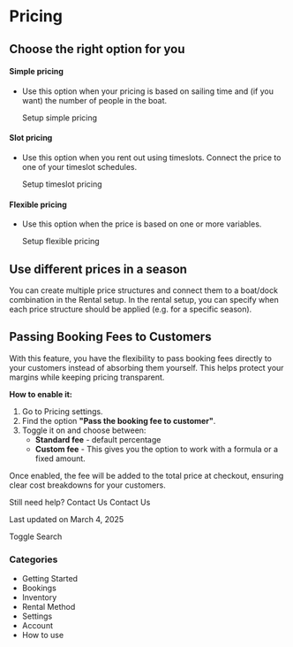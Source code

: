 # Pricing

## Choose the right option for you

#### Simple pricing

- Use this option when your pricing is based on sailing time and (if you want) the number of people in the boat.

    Setup simple pricing

#### Slot pricing

- Use this option when you rent out using timeslots. Connect the price to one of your timeslot schedules.

    Setup timeslot pricing

#### Flexible pricing

- Use this option when the price is based on one or more variables.

    Setup flexible pricing

## Use different prices in a season

You can create multiple price structures and connect them to a boat/dock combination in the Rental setup. In the rental setup, you can specify when each price structure should be applied (e.g. for a specific season).

## **Passing Booking Fees to Customers**

With this feature, you have the flexibility to pass booking fees directly to your customers instead of absorbing them yourself. This helps protect your margins while keeping pricing transparent.

**How to enable it:**

1. Go to Pricing settings.
2. Find the option **"Pass the booking fee to customer"**.
3. Toggle it on and choose between:
    - **Standard fee** - default percentage
    - **Custom fee** - This gives you the option to work with a formula or a fixed amount.

Once enabled, the fee will be added to the total price at checkout, ensuring clear cost breakdowns for your customers.

Still need help?
Contact Us
Contact Us

Last updated on March 4, 2025

Toggle Search

### Categories

- Getting Started
- Bookings
- Inventory
- Rental Method
- Settings
- Account
- How to use
